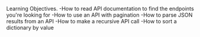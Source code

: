 Learning Objectives.
-How to read API documentation to find the endpoints you're looking for
-How to use an API with pagination
-How to parse JSON results from an API
-How to make a recursive API call
-How to sort a dictionary by value
